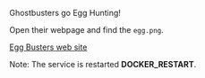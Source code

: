 Ghostbusters go Egg Hunting!

Open their webpage and find the `egg.png`.

[Egg Busters web site](http://__DOCKER_HOST__:2407)

Note: The service is restarted __DOCKER_RESTART__.
